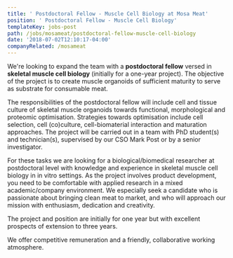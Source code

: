 ```yaml
---
title: ' Postdoctoral Fellow - Muscle Cell Biology at Mosa Meat'
position: ' Postdoctoral Fellow - Muscle Cell Biology'
templateKey: jobs-post
path: /jobs/mosameat/postdoctoral-fellow-muscle-cell-biology
date: '2018-07-02T12:10:17-04:00'
companyRelated: /mosameat
---
```

We're looking to expand the team with a **postdoctoral fellow** versed in **skeletal muscle cell biology** (initially for a one-year project). The objective of the project is to create muscle organoids of sufficient maturity to serve as substrate for consumable meat.

The responsibilities of the postdoctoral fellow will include cell and tissue culture of skeletal muscle organoids towards functional, morphological and proteomic optimisation. Strategies towards optimisation include cell selection, cell (co)culture, cell-biomaterial interaction and maturation approaches. The project will be carried out in a team with PhD student(s) and technician(s), supervised by our CSO Mark Post or by a senior investigator.

For these tasks we are looking for a biological/biomedical researcher at postdoctoral level with knowledge and experience in skeletal muscle cell biology in in vitro settings. As the project involves product development, you need to be comfortable with applied research in a mixed academic/company environment. We especially seek a candidate who is passionate about bringing clean meat to market, and who will approach our mission with enthusiasm, dedication and creativity.

The project and position are initially for one year but with excellent prospects of extension to three years.

We offer competitive remuneration and a friendly, collaborative working atmosphere.
